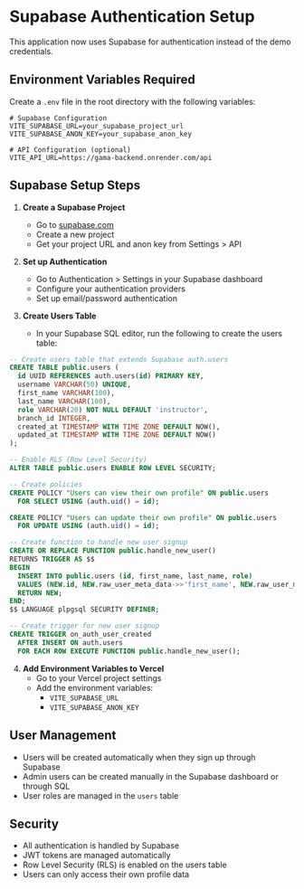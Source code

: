 # Supabase Authentication Setup

This application now uses Supabase for authentication instead of the demo credentials.

## Environment Variables Required

Create a `.env` file in the root directory with the following variables:

```env
# Supabase Configuration
VITE_SUPABASE_URL=your_supabase_project_url
VITE_SUPABASE_ANON_KEY=your_supabase_anon_key

# API Configuration (optional)
VITE_API_URL=https://gama-backend.onrender.com/api
```

## Supabase Setup Steps

1. **Create a Supabase Project**
   - Go to [supabase.com](https://supabase.com)
   - Create a new project
   - Get your project URL and anon key from Settings > API

2. **Set up Authentication**
   - Go to Authentication > Settings in your Supabase dashboard
   - Configure your authentication providers
   - Set up email/password authentication

3. **Create Users Table**
   - In your Supabase SQL editor, run the following to create the users table:

```sql
-- Create users table that extends Supabase auth.users
CREATE TABLE public.users (
  id UUID REFERENCES auth.users(id) PRIMARY KEY,
  username VARCHAR(50) UNIQUE,
  first_name VARCHAR(100),
  last_name VARCHAR(100),
  role VARCHAR(20) NOT NULL DEFAULT 'instructor',
  branch_id INTEGER,
  created_at TIMESTAMP WITH TIME ZONE DEFAULT NOW(),
  updated_at TIMESTAMP WITH TIME ZONE DEFAULT NOW()
);

-- Enable RLS (Row Level Security)
ALTER TABLE public.users ENABLE ROW LEVEL SECURITY;

-- Create policies
CREATE POLICY "Users can view their own profile" ON public.users
  FOR SELECT USING (auth.uid() = id);

CREATE POLICY "Users can update their own profile" ON public.users
  FOR UPDATE USING (auth.uid() = id);

-- Create function to handle new user signup
CREATE OR REPLACE FUNCTION public.handle_new_user()
RETURNS TRIGGER AS $$
BEGIN
  INSERT INTO public.users (id, first_name, last_name, role)
  VALUES (NEW.id, NEW.raw_user_meta_data->>'first_name', NEW.raw_user_meta_data->>'last_name', 'instructor');
  RETURN NEW;
END;
$$ LANGUAGE plpgsql SECURITY DEFINER;

-- Create trigger for new user signup
CREATE TRIGGER on_auth_user_created
  AFTER INSERT ON auth.users
  FOR EACH ROW EXECUTE FUNCTION public.handle_new_user();
```

4. **Add Environment Variables to Vercel**
   - Go to your Vercel project settings
   - Add the environment variables:
     - `VITE_SUPABASE_URL`
     - `VITE_SUPABASE_ANON_KEY`

## User Management

- Users will be created automatically when they sign up through Supabase
- Admin users can be created manually in the Supabase dashboard or through SQL
- User roles are managed in the `users` table

## Security

- All authentication is handled by Supabase
- JWT tokens are managed automatically
- Row Level Security (RLS) is enabled on the users table
- Users can only access their own profile data

